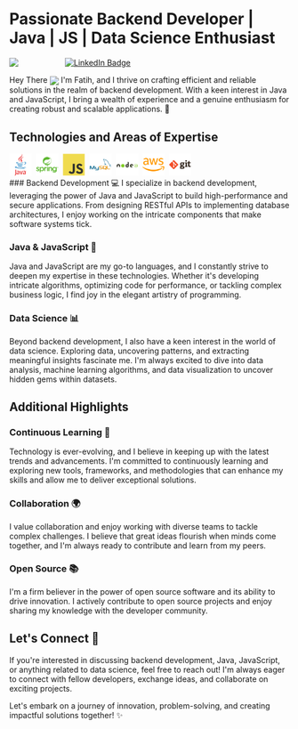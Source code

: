 # Passionate Backend Developer | Java | JS | Data Science Enthusiast

<div>
  <img src="https://media.giphy.com/media/M9gbBd9nbDrOTu1Mqx/giphy.gif" align="left" width="100"/>
  <a href="https://www.linkedin.com/in/fatihmutluu/">
      <img src="https://img.shields.io/badge/LinkedIn-blue?style=for-the-badge&logo=linkedin&logoColor=white" alt="LinkedIn Badge"/>
  </a>
</div>



Hey There <img src="https://media.giphy.com/media/hvRJCLFzcasrR4ia7z/giphy.gif" width="30px" align= "center"/> I'm Fatih, and I thrive on crafting efficient and reliable solutions in the realm of backend development. With a keen interest in Java and JavaScript, I bring a wealth of experience and a genuine enthusiasm for creating robust and scalable applications. 🚀

## Technologies and Areas of Expertise
<div>
  <img src="https://github.com/devicons/devicon/blob/master/icons/java/java-original-wordmark.svg" title="Java" alt="Java" width="40" height="40"/>&nbsp;
  <img src="https://github.com/devicons/devicon/blob/master/icons/spring/spring-original-wordmark.svg" title="Spring" alt="Spring" width="40" height="40"/>&nbsp;
  <img src="https://github.com/devicons/devicon/blob/master/icons/javascript/javascript-original.svg" title="JavaScript" alt="JavaScript" width="40" height="40"/>&nbsp;
  <img src="https://github.com/devicons/devicon/blob/master/icons/mysql/mysql-original-wordmark.svg" title="MySQL"  alt="MySQL" width="40" height="40"/>&nbsp;
  <img src="https://github.com/devicons/devicon/blob/master/icons/nodejs/nodejs-original-wordmark.svg" title="NodeJS" alt="NodeJS" width="40" height="40"/>&nbsp;
  <img src="https://github.com/devicons/devicon/blob/master/icons/amazonwebservices/amazonwebservices-plain-wordmark.svg" title="AWS" alt="AWS" width="40" height="40"/>&nbsp;
  <img src="https://github.com/devicons/devicon/blob/master/icons/git/git-original-wordmark.svg" title="Git" **alt="Git" width="40" height="40"/>
</div>
### Backend Development 💻
I specialize in backend development, leveraging the power of Java and JavaScript to build high-performance and secure applications. From designing RESTful APIs to implementing database architectures, I enjoy working on the intricate components that make software systems tick.

### Java & JavaScript 🔧
Java and JavaScript are my go-to languages, and I constantly strive to deepen my expertise in these technologies. Whether it's developing intricate algorithms, optimizing code for performance, or tackling complex business logic, I find joy in the elegant artistry of programming.

### Data Science 📊
Beyond backend development, I also have a keen interest in the world of data science. Exploring data, uncovering patterns, and extracting meaningful insights fascinate me. I'm always excited to dive into data analysis, machine learning algorithms, and data visualization to uncover hidden gems within datasets.

## Additional Highlights

### Continuous Learning 🌟
Technology is ever-evolving, and I believe in keeping up with the latest trends and advancements. I'm committed to continuously learning and exploring new tools, frameworks, and methodologies that can enhance my skills and allow me to deliver exceptional solutions.

### Collaboration 🌍
I value collaboration and enjoy working with diverse teams to tackle complex challenges. I believe that great ideas flourish when minds come together, and I'm always ready to contribute and learn from my peers.

### Open Source 📚
I'm a firm believer in the power of open source software and its ability to drive innovation. I actively contribute to open source projects and enjoy sharing my knowledge with the developer community.

## Let's Connect 💬
If you're interested in discussing backend development, Java, JavaScript, or anything related to data science, feel free to reach out! I'm always eager to connect with fellow developers, exchange ideas, and collaborate on exciting projects.

Let's embark on a journey of innovation, problem-solving, and creating impactful solutions together! ✨
